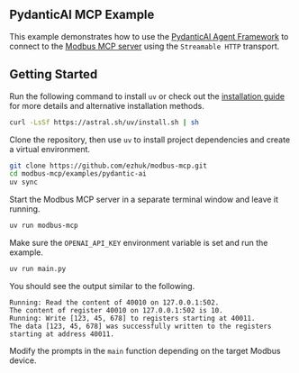 ## PydanticAI MCP Example

This example demonstrates how to use the [PydanticAI Agent Framework](https://ai.pydantic.dev) to connect to the [Modbus MCP server](https://github.com/ezhuk/modbus-mcp) using the `Streamable HTTP` transport.

## Getting Started

Run the following command to install `uv` or check out the [installation guide](https://docs.astral.sh/uv/getting-started/installation/) for more details and alternative installation methods.

```bash
curl -LsSf https://astral.sh/uv/install.sh | sh
```

Clone the repository, then use `uv` to install project dependencies and create a virtual environment.

```bash
git clone https://github.com/ezhuk/modbus-mcp.git
cd modbus-mcp/examples/pydantic-ai
uv sync
```

Start the Modbus MCP server in a separate terminal window and leave it running.

```bash
uv run modbus-mcp
```

Make sure the `OPENAI_API_KEY` environment variable is set and run the example.

```bash
uv run main.py
```

You should see the output similar to the following.

```text
Running: Read the content of 40010 on 127.0.0.1:502.
The content of register 40010 on 127.0.0.1:502 is 10.
Running: Write [123, 45, 678] to registers starting at 40011.
The data [123, 45, 678] was successfully written to the registers starting at address 40011.
```

Modify the prompts in the `main` function depending on the target Modbus device.
